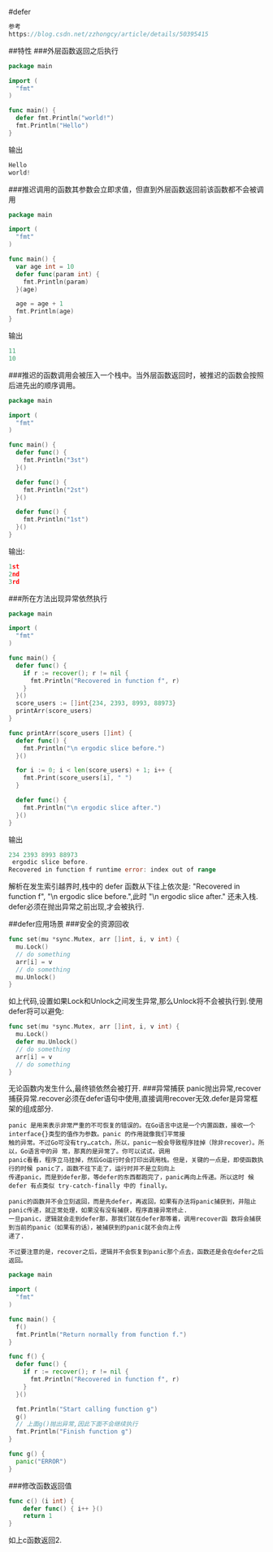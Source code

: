 #defer
```go
参考
https://blog.csdn.net/zzhongcy/article/details/50395415
```
##特性
###外层函数返回之后执行
```go
package main

import (
  "fmt"
)

func main() {
  defer fmt.Println("world!")
  fmt.Println("Hello")
}
```
输出
```go
Hello
world!
```  
###推迟调用的函数其参数会立即求值，但直到外层函数返回前该函数都不会被调用
```go
package main

import (
  "fmt"
)

func main() {
  var age int = 10
  defer func(param int) {
    fmt.Println(param)
  }(age)

  age = age + 1
  fmt.Println(age)
}
```
输出
```go
11
10
```

###推迟的函数调用会被压入一个栈中。当外层函数返回时，被推迟的函数会按照后进先出的顺序调用。

```go
package main

import (
  "fmt"
)

func main() {
  defer func() {
    fmt.Println("3st")
  }()

  defer func() {
    fmt.Println("2st")
  }()

  defer func() {
    fmt.Println("1st")
  }()
}
```
输出:
```go
1st
2nd
3rd
```
###所在方法出现异常依然执行
```go
package main

import (
  "fmt"
)

func main() {
  defer func() {
    if r := recover(); r != nil {
      fmt.Println("Recovered in function f", r)
    }
  }()
  score_users := []int{234, 2393, 8993, 88973}
  printArr(score_users)
}

func printArr(score_users []int) {
  defer func() {
    fmt.Println("\n ergodic slice before.")
  }()

  for i := 0; i < len(score_users) + 1; i++ {
    fmt.Print(score_users[i], " ")
  }

  defer func() {
    fmt.Println("\n ergodic slice after.")
  }()
}
```
输出
```go
234 2393 8993 88973 
 ergodic slice before.
Recovered in function f runtime error: index out of range
```
解析在发生索引越界时,栈中的 defer 函数从下往上依次是: "Recovered in function f", "\n ergodic slice before.",此时 "\n ergodic slice after." 还未入栈.
defer必须在抛出异常之前出现,才会被执行.

##defer应用场景
###安全的资源回收
```go
func set(mu *sync.Mutex, arr []int, i, v int) {
  mu.Lock()
  // do something
  arr[i] = v
  // do something
  mu.Unlock()
}
```
如上代码,设置如果Lock和Unlock之间发生异常,那么Unlock将不会被执行到.使用defer将可以避免:
```go
func set(mu *sync.Mutex, arr []int, i, v int) {
  mu.Lock()
  defer mu.Unlock()
  // do something
  arr[i] = v
  // do something
}
```
无论函数内发生什么,最终锁依然会被打开.
###异常捕获
panic抛出异常,recover捕获异常.recover必须在defer语句中使用,直接调用recover无效.defer是异常框架的组成部分.
```
panic 是用来表示非常严重的不可恢复的错误的。在Go语言中这是一个内置函数，接收一个interface{}类型的值作为参数。panic 的作用就像我们平常接
触的异常。不过Go可没有try…catch，所以，panic一般会导致程序挂掉（除非recover）。所以，Go语言中的异 常，那真的是异常了。你可以试试，调用
panic看看，程序立马挂掉，然后Go运行时会打印出调用栈。但是，关键的一点是，即使函数执行的时候 panic了，函数不往下走了，运行时并不是立刻向上
传递panic，而是到defer那，等defer的东西都跑完了，panic再向上传递。所以这时 候 defer 有点类似 try-catch-finally 中的 finally。
```
```
panic的函数并不会立刻返回，而是先defer，再返回，如果有办法将panic捕获到，并阻止panic传递，就正常处理，如果没有没有捕获，程序直接异常终止.
一旦panic，逻辑就会走到defer那，那我们就在defer那等着，调用recover函 数将会捕获到当前的panic（如果有的话），被捕获到的panic就不会向上传
递了.
```
```
不过要注意的是，recover之后，逻辑并不会恢复到panic那个点去，函数还是会在defer之后返回。
```
```go
package main

import (
  "fmt"
)

func main() {
  f()
  fmt.Println("Return normally from function f.")
}

func f() {
  defer func() {
    if r := recover(); r != nil {
      fmt.Println("Recovered in function f", r)
    }
  }()

  fmt.Println("Start calling function g")
  g()
  // 上面g()抛出异常,因此下面不会继续执行
  fmt.Println("Finish function g")
}

func g() {
  panic("ERROR")
}
```
###修改函数返回值
```go
func c() (i int) {
    defer func() { i++ }()
    return 1
}
```
如上c函数返回2.
